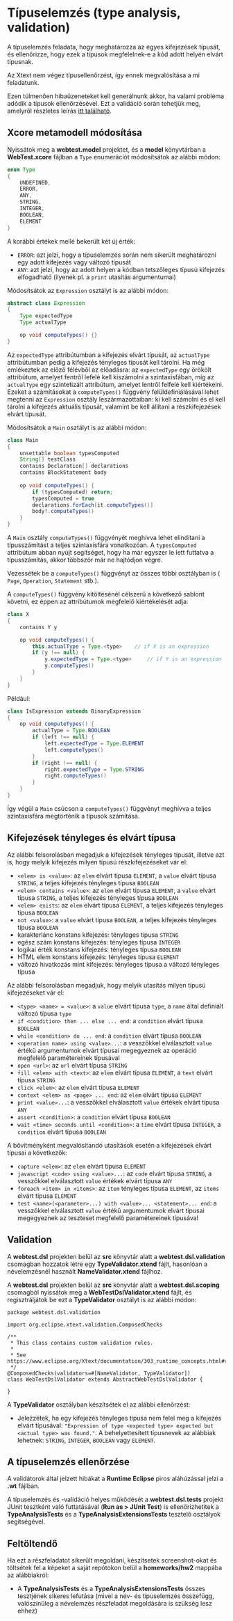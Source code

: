 # Típuselemzés (type analysis, validation)

A típuselemzés feladata, hogy meghatározza az egyes kifejezések típusát, és ellenőrizze, hogy ezek a típusok megfelelnek-e a kód adott helyén elvárt típusnak.

Az Xtext nem végez típusellenőrzést, így ennek megvalósítása a mi feladatunk.

Ezen túlmenően hibaüzeneteket kell generálnunk akkor, ha valami probléma adódik a típusok ellenőrzésével. Ezt a validáció során tehetjük meg, amelyről részletes leírás [itt található](https://eclipse.dev/Xtext/documentation/303_runtime_concepts.html#validation).

## Xcore metamodell módosítása

Nyissátok meg a **webtest.model** projektet, és a **model** könyvtárban a **WebTest.xcore** fájlban a `Type` enumerációt módosítsátok az alábbi módon:

```Java
enum Type
{
    UNDEFINED,
    ERROR,
    ANY,
    STRING,
    INTEGER,
    BOOLEAN,
    ELEMENT
}
```

A korábbi értékek mellé bekerült két új érték:

* `ERROR`: azt jelzi, hogy a típuselemzés során nem sikerült meghatározni egy adott kifejezés vagy változó típusát
* `ANY`: azt jelzi, hogy az adott helyen a kódban tetszőleges típusú kifejezés elfogadható (ilyenek pl. a `print` utasítás argumentumai)

Módosítsátok az `Expression` osztályt is az alábbi módon:
```Java
abstract class Expression
{
    Type expectedType
    Type actualType

    op void computeTypes() {}
}
```

Az `expectedType` attribútumban a kifejezés elvárt típusát, az `actualType` attribútumban pedig a kifejezés tényleges típusát kell tárolni. Ha még emlékeztek az előző félévből az előadásra: az `expectedType` egy örökölt attribútum, amelyet fentről lefelé kell kiszámolni a szintaxisfában, míg az `actualType` egy szintetizált attribútum, amelyet lentről felfelé kell kiértékelni. Ezeket a számításokat a `computeTypes()` függvény felüldefiniálásával lehet megtenni az `Expression` osztály leszármazottaiban: ki kell számolni és el kell tárolni a kifejezés aktuális típusát, valamint be kell állítani a részkifejezések elvárt típusát.

Módosítsátok a `Main` osztályt is az alábbi módon:
```Java
class Main
{
    unsettable boolean typesComputed
    String[] testClass
    contains Declaration[] declarations
    contains BlockStatement body
    
    op void computeTypes() {
        if (typesComputed) return;
        typesComputed = true
        declarations.forEach[it.computeTypes()]
        body?.computeTypes()
    }
}
```

A `Main` osztály `computeTypes()` függvényét meghívva lehet elindítani a típusszámítást a teljes szintaxisfára vonatkozóan. A `typesComputed` attribútum abban nyújt segítséget, hogy ha már egyszer le lett futtatva a típusszámítás, akkor többször már ne hajtódjon végre.

Vezessétek be a `computeTypes()` függvényt az összes többi osztályban is ( `Page`, `Operation`, `Statement` stb.).

A `computeTypes()` függvény kitöltésénél célszerű a következő sablont követni, ez éppen az attribútumok megfelelő kiértékelését adja:

```Java
class X
{
    contains Y y

    op void computeTypes() {
        this.actualType = Type.<type>    // if X is an expression
        if (y !== null) {
            y.expectedType = Type.<type>     // if Y is an expression
            y.computeTypes()
        }
    }
}
```

Például:

```Java
class IsExpression extends BinaryExpression
{
    op void computeTypes() {
        actualType = Type.BOOLEAN
        if (left !== null) {
            left.expectedType = Type.ELEMENT
            left.computeTypes()
        }
        if (right !== null) {
            right.expectedType = Type.STRING
            right.computeTypes()
        }
    }
}
```

Így végül a `Main` csúcson a `computeTypes()` függvényt meghívva a teljes szintaxisfára megtörténik a típusok számítása.


## Kifejezések tényleges és elvárt típusa

Az alábbi felsorolásban megadjuk a kifejezések tényleges típusát, illetve azt is, hogy melyik kifejezés milyen típusú részkifejezéseket vár el:

* `<elem> is <value>`: az `elem` elvárt típusa `ELEMENT`, a `value` elvárt típusa `STRING`, a teljes kifejezés tényleges típusa `BOOLEAN`
* `<elem> contains <value>`: az `elem` elvárt típusa `ELEMENT`, a `value` elvárt típusa `STRING`, a teljes kifejezés tényleges típusa `BOOLEAN`
* `<elem> exists`: az `elem` elvárt típusa `ELEMENT`, a teljes kifejezés tényleges típusa `BOOLEAN`
* `not <value>`: a `value` elvárt típusa `BOOLEAN`, a teljes kifejezés tényleges típusa `BOOLEAN`
* karakterlánc konstans kifejezés: tényleges típusa `STRING`
* egész szám konstans kifejezés: tényleges típusa `INTEGER`
* logikai érték konstans kifejezés: tényleges típusa `BOOLEAN`
* HTML elem konstans kifejezés: tényleges típusa `ELEMENT`
* változó hivatkozás mint kifejezés: tényleges típusa a változó tényleges típusa

Az alábbi felsorolásban megadjuk, hogy melyik utasítás milyen típusú kifejezéseket vár el:

* `<type> <name> = <value>`: a `value` elvárt típusa `type`, a `name` által definiált változó típusa `type`
* `if <condition> then ... else ... end`: a `condition` elvárt típusa `BOOLEAN`
* `while <condition> do ... end`: a `condition` elvárt típusa `BOOLEAN`
* `<operation name> using <value>...`: a vesszőkkel elválasztott `value` értékű argumentumok elvárt típusai megegyeznek az operáció megfelelő paramétereinek típusával
* `open <url>`: az `url` elvárt típusa `STRING`
* `fill <elem> with <text>`: az `elem` elvárt típusa `ELEMENT`, a `text` elvárt típusa `STRING`
* `click <elem>`: az `elem` elvárt típusa `ELEMENT`
* `context <elem> as <page> ... end`: az `elem` elvárt típusa `ELEMENT`
* `print <value>...`: a vesszőkkel elválasztott `value` értékek elvárt típusa `ANY`
* `assert <condition>`: a `condition` elvárt típusa `BOOLEAN`
* `wait <time> seconds until <condition>`: a `time` elvárt típusa `INTEGER`, a `condition` elvárt típusa `BOOLEAN`

A bővítményként megvalósítandó utasítások esetén a kifejezések elvárt típusai a következők:

* `capture <elem>`: az `elem` elvárt típusa `ELEMENT`
* `javascript <code> using <value>...`: az `code` elvárt típusa `STRING`, a vesszőkkel elválasztott `value` értékek elvárt típusa `ANY`
* `foreach <item> in <items>`: az `item` tényleges típusa `ELEMENT`, az `items` elvárt típusa `ELEMENT`
* `test <name>(<parameter>...) with <value>... <statement>... end`: a vesszőkkel elválasztott `value` értékű argumentumok elvárt típusai megegyeznek az teszteset megfelelő paramétereinek típusával

## Validation

A **webtest.dsl** projekten belül az **src** könyvtár alatt a **webtest.dsl.validation** csomagban hozzatok létre egy **TypeValidator.xtend** fájlt, hasonlóan a névelemzésnél használt **NameValidator.xtend** fájlhoz.

A **webtest.dsl** projekten belül az **src** könyvtár alatt a **webtest.dsl.scoping** csomagból nyissátok meg a **WebTestDslValidator.xtend** fájlt, és regisztráljátok be ezt a **TypeValidator** osztályt is az alábbi módon:

```
package webtest.dsl.validation

import org.eclipse.xtext.validation.ComposedChecks

/**
 * This class contains custom validation rules. 
 *
 * See https://www.eclipse.org/Xtext/documentation/303_runtime_concepts.html#validation
 */
@ComposedChecks(validators=#[NameValidator, TypeValidator])
class WebTestDslValidator extends AbstractWebTestDslValidator {

}
```

A **TypeValidator** osztályban készítsétek el az alábbi ellenőrzést:

* Jelezzétek, ha egy kifejezés tényleges típusa nem felel meg a kifejezés elvárt típusával: `"Expression of type <expected type> expected but <actual type> was found."`. A behelyettesített típusnevek az alábbiak lehetnek: `STRING`, `INTEGER`, `BOOLEAN` vagy `ELEMENT`.

## A típuselemzés ellenőrzése

A validátorok által jelzett hibákat a **Runtime Eclipse** piros aláhúzással jelzi a **.wt** fájlban.

A típuselemzés és -validáció helyes működését a **webtest.dsl.tests** projekt JUnit tesztként való futtatásával (**Run as > JUnit Test**) is ellenőrizhetitek a **TypeAnalysisTests** és a **TypeAnalysisExtensionsTests** tesztelő osztályok segítségével.

## Feltöltendő

Ha ezt a részfeladatot sikerült megoldani, készítsetek screenshot-okat és töltsétek fel a képeket a saját repótokon belül a **homeworks/hw2** mappába az alábbiakról:

* A **TypeAnalysisTests** és a **TypeAnalysisExtensionsTests** összes tesztjének sikeres lefutása (mivel a név- és típuselemzés összefügg, valószínűleg a névelemzés részfeladat megoldására is szükség lesz ehhez)
